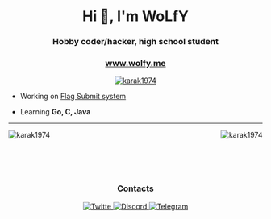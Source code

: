 <h1 align="center">Hi 👋, I'm WoLfY</h1>
<h3 align="center">Hobby coder/hacker, high school student</h3>
<h3 align="center"><a href="https://wolfy.me" target="blank">www.wolfy.me</a></h3>

<p align="center"> <a href="https://github.com/ryo-ma/github-profile-trophy"><img src="https://github-profile-trophy.vercel.app/?username=karak1974&theme=onedark" alt="karak1974" /></a> </p>

- Working on [Flag Submit system](https://github.com/karak1974/flag_submit_system)

- Learning **Go, C, Java**

<hr>
<p><img align="left" src="https://github-readme-stats-eight-theta.vercel.app/api/top-langs/?username=karak1974&theme=onedark&layout=compact" alt="karak1974" /></p>

<p>&nbsp;<img align="right" src="https://github-readme-stats.vercel.app/api?username=karak1974&show_icons=true&locale=en&theme=onedark" alt="karak1974" /></p>
</hr><br><br><br>

<h3 align="center">Contacts</h3>
<p align="center">
<a href="https://twitter.com/wolfy_42" target="blank">
    <img src="https://img.shields.io/badge/Twitter-blue?style=for-the-badge&logo=twitter&logoColor=white" alt="Twitte"/>
</a>
<a href="https://discords.com/bio/p/wolfylink" target="blank">
    <img src="https://img.shields.io/badge/Discord-blue?style=for-the-badge&logo=discord&logoColor=white" alt="Discord"/>
</a>
<a href="https://t.me/wolfy_42" target="blank">
    <img src="https://img.shields.io/badge/Telegram-blue?style=for-the-badge&logo=telegram&logoColor=white" alt="Telegram"/>
</a>
</p>

